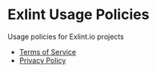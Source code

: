 # Exlint Usage Policies
Usage policies for Exlint.io projects

- [Terms of Service](/terms-of-service.mdx)
- [Privacy Policy](/privacy-policy.mdx)
